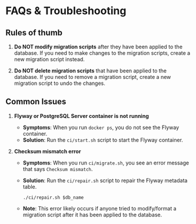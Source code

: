 # FAQs & Troubleshooting

## Rules of thumb

1. **Do NOT modify migration scripts** after they have been applied to the database. If you need to make changes to the migration scripts, create a new migration script instead.

2. **Do NOT delete migration scripts** that have been applied to the database. If you need to remove a migration script, create a new migration script to undo the changes.

## Common Issues

1. **Flyway or PostgreSQL Server container is not running**

    - **Symptoms**: When you run `docker ps`, you do not see the Flyway container.
    - **Solution**: Run the `ci/start.sh` script to start the Flyway container.

2. **Checksum mismatch error**


    - **Symptoms**: When you run `ci/migrate.sh`, you see an error message that says `Checksum mismatch`.
    - **Solution**: Run the `ci/repair.sh` script to repair the Flyway metadata table.

        ```shell
        ./ci/repair.sh $db_name
        ```

    - **Note**: This error likely occurs if anyone tried to modify/format a migration script after it has been applied to the database.
